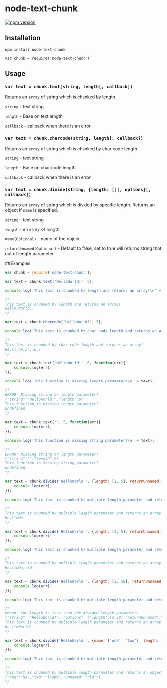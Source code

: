 # node-text-chunk

[![npm version](https://badge.fury.io/js/node-text-chunk.svg)](https://badge.fury.io/js/node-text-chunk)

## Installation

```
npm install node-text-chunk
```

```
var chunk = require('node-text-chunk')
```

## Usage

### `var text = chunk.text(string, length[, callback])`

Returns an `array` of string which is chunked by length.

`string` - text string

`length` - Base on text length

`callback` - callback when there is an error

### `var text = chunk.charcode(string, length[, callback])`

Returns an `array` of string which is chunked by char code length.

`string` - text string

`length` - Base on char code length

`callback` - callback when there is an error

### `var text = chunk.divide(string, {length: [][, options}[, callback])`

Returns an `array` of string which is divided by specific length. Returns an object if `name` is specified.

`string` - text string

`length` - an array of length

`name(Optional)` - name of the object

`returnUnnamed(Optional)` - Default to false, set to true will returns string that out of length parameter.

##Examples

```js
var chunk = require('node-text-chunk');

var text = chunk.text('HelloWorld!', 5);

console.log('This text is chunked by length and returns an array!\n' + text);

/*
This text is chunked by length and returns an array!
Hello,World,!
*/

var text = chunk.charcode('HelloWorld!', 5);

console.log('This text is chunked by char code length and returns an array!\n' + text);

/*
This text is chunked by char code length and returns an array!
He,ll,oW,or,ld,!
*/

var text = chunk.text('HelloWorld!', 0, function(err){
	console.log(err);
});

console.log('This function is missing length parameter!\n' + text);

/*
ERROR: Missing string or length parameter!
{"string":"HelloWorld!","length":0}
This function is missing length parameter!
undefined
*/

var text = chunk.text('', 5, function(err){
	console.log(err);
});

console.log('This function is missing string parameter!\n' + text);

/*
ERROR: Missing string or length parameter!
{"string":"","length":5}
This function is missing string parameter!
undefined
*/

var text = chunk.divide('HelloWorld!', {length: [2, 5], returnUnnamed: false}, function(err){
	console.log(err);
});

console.log('This text is chunked by multiple length parameter and returns an array!\n' + text);

/*
This text is chunked by multiple length parameter and returns an array!
He,lloWo
*/

var text = chunk.divide('HelloWorld!', {length: [2, 5], returnUnnamed: true}, function(err){
	console.log(err);
});

console.log('This text is chunked by multiple length parameter and returns an array!\n' + text);

/*
This text is chunked by multiple length parameter and returns an array!
He,lloWo,rld!
*/

var text = chunk.divide('HelloWorld!', {length: [2, 50], returnUnnamed: true}, function(err){
	console.log(err);
});

console.log('This text is chunked by multiple length parameter and returns an array!\n' + text);

/*
ERROR: The length is less than the divided length parameter!
{"string": "HelloWorld!", "options": {"length":[2,50],"returnUnnamed":true}}
This text is chunked by multiple length parameter and returns an array!
He,lloWorld!
*/

var text = chunk.divide('HelloWorld!', {name: ['one', 'two'], length: [2, 5], returnUnnamed: true}, function(err){
	console.log(err);
});

console.log('This text is chunked by multiple length parameter and returns an object!\n' + JSON.stringify(text));

/*
This text is chunked by multiple length parameter and returns an object!
{"one":"He","two":"lloWo","Unnamed":"rld!"}
*/